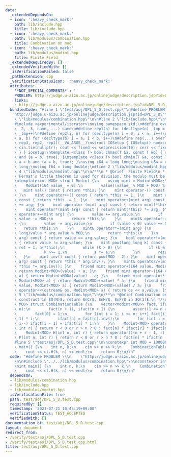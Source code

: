 ```yaml
---
data:
  _extendedDependsOn:
  - icon: ':heavy_check_mark:'
    path: lib/include.hpp
    title: lib/include.hpp
  - icon: ':heavy_check_mark:'
    path: lib/modulus/combination.hpp
    title: Combination on mod
  - icon: ':heavy_check_mark:'
    path: lib/modulus/modint.hpp
    title: Finite Field
  _extendedRequiredBy: []
  _extendedVerifiedWith: []
  _isVerificationFailed: false
  _pathExtension: cpp
  _verificationStatusIcon: ':heavy_check_mark:'
  attributes:
    '*NOT_SPECIAL_COMMENTS*': ''
    PROBLEM: http://judge.u-aizu.ac.jp/onlinejudge/description.jsp?id=DPL_5_D
    links:
    - http://judge.u-aizu.ac.jp/onlinejudge/description.jsp?id=DPL_5_D
  bundledCode: "#line 1 \"test/aoj/DPL_5_D.test.cpp\"\n#define PROBLEM \\\n    \"\
    http://judge.u-aizu.ac.jp/onlinejudge/description.jsp?id=DPL_5_D\"\n\n#line 2\
    \ \"lib/modulus/combination.hpp\"\n\n#line 2 \"lib/include.hpp\"\n\n#include <bits/stdc++.h>\n\
    #include <experimental/iterator>\nusing namespace std;\n#define overload3(_1,\
    \ _2, _3, name, ...) name\n#define rep1(n) for (decltype(n) _tmp = 0; _tmp < n;\
    \ _tmp++)\n#define rep2(i, n) for (decltype(n) i = 0; i < n; i++)\n#define rep3(i,\
    \ a, b) for (decltype(b) i = a; i < b; i++)\n#define rep(...) overload3(__VA_ARGS__,\
    \ rep3, rep2, rep1)(__VA_ARGS__)\nstruct IOSetup { IOSetup() noexcept { ios::sync_with_stdio(false);\
    \ cin.tie(nullptr); cout << fixed << setprecision(10); cerr << fixed << setprecision(10);\
    \ } } iosetup;\ntemplate <class T> bool chmax(T &a, const T &b) { return a < b\
    \ and (a = b, true); }\ntemplate <class T> bool chmin(T &a, const T &b) { return\
    \ a > b and (a = b, true); }\nusing i64 = long long;\nusing u64 = unsigned long\
    \ long;\nusing f64 = long double;\n#line 2 \"lib/modulus/modint.hpp\"\n\n#line\
    \ 4 \"lib/modulus/modint.hpp\"\n\n/**\n * @brief  Finite Field\n * @note Since\
    \ Fermat's little theorem is used for division, the modulo must be prime.\n */\n\
    \ntemplate<int MOD> struct Modint {\n    using mint = Modint<MOD>;\n    int value;\n\
    \    Modint(i64 value_ = 0):\n        value((value_ % MOD + MOD) % MOD) {}\n \
    \   mint val() const { return *this; }\n    mint operator-() const { return mint(-value);\
    \ }\n    mint operator++() const { return *this += 1; }\n    mint operator--()\
    \ const { return *this -= 1; }\n    mint operator+(mint arg) const { return mint(*this)\
    \ += arg; }\n    mint operator-(mint arg) const { return mint(*this) -= arg; }\n\
    \    mint operator*(mint arg) const { return mint(*this) *= arg; }\n    mint&\
    \ operator+=(mint arg) {\n        value += arg.value;\n        if (value >= MOD)\
    \ value -= MOD;\n        return *this;\n    }\n    mint& operator-=(mint arg)\
    \ {\n        value -= arg.value;\n        if (value < 0) value += MOD;\n     \
    \   return *this;\n    }\n    mint& operator*=(mint arg) {\n        value = (long\
    \ long)value * arg.value % MOD;\n        return *this;\n    }\n    bool operator==(mint\
    \ arg) const { return value == arg.value; }\n    bool operator!=(mint arg) const\
    \ { return value != arg.value; }\n    mint pow(long long k) const {\n        Modint\
    \ ret = 1, a(*this);\n        while (k > 0) {\n            if (k & 1) ret *= a;\n\
    \            k >>= 1;\n            a *= a;\n        }\n        return ret;\n \
    \   }\n    mint inv() const { return pow(MOD - 2); }\n    mint operator/(mint\
    \ arg) const { return *this * arg.inv(); }\n    mint& operator/=(mint arg) { return\
    \ *this *= arg.inv(); }\n    friend mint operator+(i64 value, Modint<MOD> a) {\
    \ return Modint<MOD>(value) + a; }\n    friend mint operator-(i64 value, Modint<MOD>\
    \ a) { return Modint<MOD>(value) - a; }\n    friend mint operator*(i64 value,\
    \ Modint<MOD> a) { return Modint<MOD>(value) * a; }\n    friend mint operator/(i64\
    \ value, Modint<MOD> a) { return Modint<MOD>(value) / a; }\n    friend ostream&\
    \ operator<<(ostream& os, Modint<MOD> a) { return os << a.value; }\n};\n#line\
    \ 5 \"lib/modulus/combination.hpp\"\n\n/**\n *@brief Combination on mod\n * @note\
    \ construct in $O(N)$, return $nCr$, $nHr$, $nPr$ in $O(1)$.\n */\n\ntemplate<int\
    \ MOD> struct CombinationTable {\n    vector<Modint<MOD>> fact, ifact;\n    CombinationTable<MOD>(int\
    \ n):\n        fact(n + 1), ifact(n + 1) {\n        assert(1 <= n and n < MOD);\n\
    \        fact[0] = 1;\n        for (int i = 1; i <= n; i++) fact[i] = fact[i -\
    \ 1] * i;\n        ifact[n] = fact[n].inv();\n        for (int i = n; i >= 1;\
    \ i--) ifact[i - 1] = ifact[i] * i;\n    }\n    Modint<MOD> operator()(int n,\
    \ int r) { return r < 0 or r > n ? 0 : fact[n] * ifact[r] * ifact[n - r]; }\n\
    \    Modint<MOD> H(int n, int r) { return operator()(n + r - 1, r); }\n    Modint<MOD>\
    \ P(int n, int r) { return r < 0 or r > n ? 0 : fact[n] * ifact[n - r]; }\n};\n\
    #line 5 \"test/aoj/DPL_5_D.test.cpp\"\n\nconstexpr int MOD = 1000000007;\n\nint\
    \ main() {\n    int n, k;\n    cin >> n >> k;\n    CombinationTable<MOD> ct(2100);\n\
    \    cout << ct.H(k, n) << endl;\n    return 0;\n}\n"
  code: "#define PROBLEM \\\n    \"http://judge.u-aizu.ac.jp/onlinejudge/description.jsp?id=DPL_5_D\"\
    \n\n#include \"../../lib/modulus/combination.hpp\"\n\nconstexpr int MOD = 1000000007;\n\
    \nint main() {\n    int n, k;\n    cin >> n >> k;\n    CombinationTable<MOD> ct(2100);\n\
    \    cout << ct.H(k, n) << endl;\n    return 0;\n}\n"
  dependsOn:
  - lib/modulus/combination.hpp
  - lib/include.hpp
  - lib/modulus/modint.hpp
  isVerificationFile: true
  path: test/aoj/DPL_5_D.test.cpp
  requiredBy: []
  timestamp: '2021-07-21 10:45:19+09:00'
  verificationStatus: TEST_ACCEPTED
  verifiedWith: []
documentation_of: test/aoj/DPL_5_D.test.cpp
layout: document
redirect_from:
- /verify/test/aoj/DPL_5_D.test.cpp
- /verify/test/aoj/DPL_5_D.test.cpp.html
title: test/aoj/DPL_5_D.test.cpp
---
```

